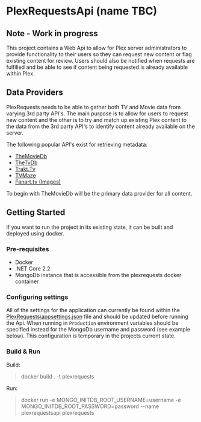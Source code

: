 # PlexRequestsApi (name TBC)

## Note - Work in progress

This project contains a Web Api to allow for Plex server administrators to provide functionality to their users so they can request new content or flag existing content for review. Users should also be notified when requests are fulfilled and be able to see if content being requested is already available within Plex.

## Data Providers

PlexRequests needs to be able to gather both TV and Movie data from varying 3rd party API's. The main purpose is to allow for users to request new content and the other is to try and match up existing Plex content to the data from the 3rd party API's to identify content already available on the server.

The following popular API's exist for retrieving metadata:

- [TheMovieDb](https://www.themoviedb.org/)
- [TheTvDb](https://www.thetvdb.com/)
- [Trakt.Tv](https://trakt.tv/dashboard)
- [TVMaze](https://www.tvmaze.com/)
- [Fanart.tv (Images)](https://fanart.tv/)

To begin with TheMovieDb will be the primary data provider for all content.

## Getting Started

If you want to run the project in its existing state, it can be built and deployed using docker.

### Pre-requisites

- Docker
- .NET Core 2.2
- MongoDb instance that is accessible from the plexrequests docker container

### Configuring settings

All of the settings for the application can currently be found within the [PlexRequests\appsettings.json](https://github.com/Jbond312/PlexRequestsApi/blob/develop/src/PlexRequests/appsettings.json) file and should be updated before running the Api. When running in `Production` environment variables should be specified instead for the MongoDb username and password (see example below). This configuration is temporary in the projects current state.

### Build & Run

Build:
>docker build . -t plexrequests

Run:
>docker run -e MONGO_INITDB_ROOT_USERNAME=username -e MONGO_INITDB_ROOT_PASSWORD=password --name plexrequestsapi plexrequests
